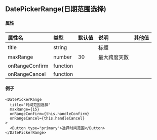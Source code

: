 ## DatePickerRange(日期范围选择)

#### 属性

| 属性名         | 类型     | 默认值 | 说明         | 其他值 |
| :------------- | :------- | :----- | :----------- | :----- |
| title          | string   |        | 标题         |        |
| maxRange       | number   | 30     | 最大跨度天数 |        |
| onRangeConfirm | function |        |              |        |
| onRangeCancel  | function |        |              |

#### 例子

```
<DatePickerRange
  title="时间范围选择"
  maxRange={15}
  onRangeConfirm={this.handleConfirm}
  onRangeCancel={this.handleCancel}
>
  <Button type="primary">选择时间范围</Button>
</DatePickerRange>
```
